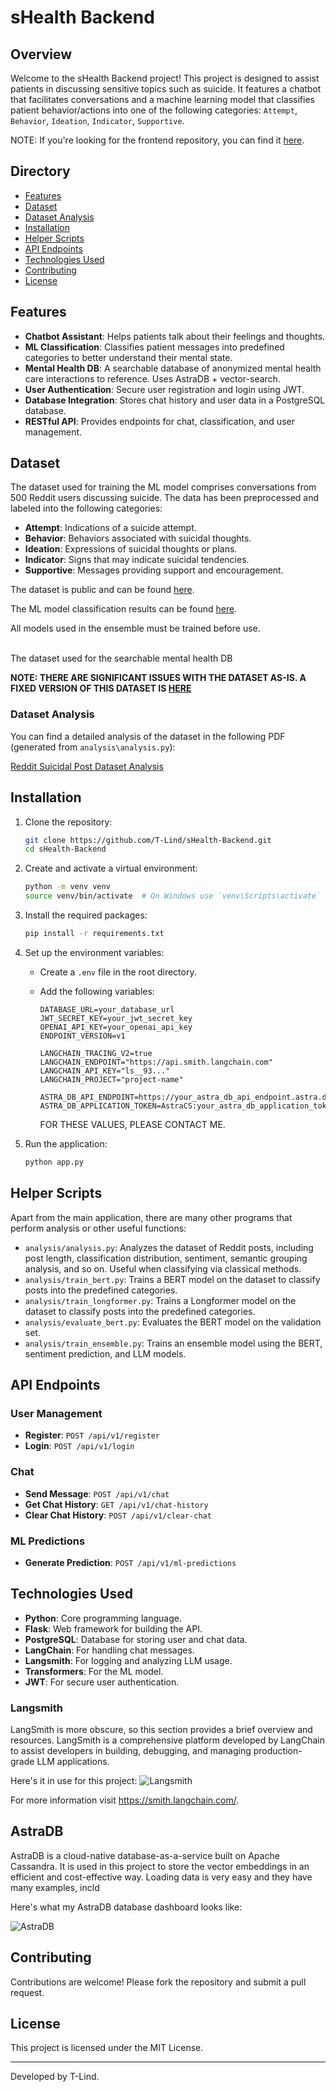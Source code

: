 # sHealth Backend

## Overview

Welcome to the sHealth Backend project! This project is designed to assist patients in discussing sensitive topics such
as suicide. It features a chatbot that facilitates conversations and a machine learning model that classifies patient
behavior/actions into one of the following categories: `Attempt`, `Behavior`, `Ideation`, `Indicator`, `Supportive`.

NOTE: If you're looking for the frontend repository, you can find it [here](https://github.com/T-Lind/health-frontend).

## Directory

- [Features](#Features)
- [Dataset](#dataset)
- [Dataset Analysis](#dataset-analysis)
- [Installation](#installation)
- [Helper Scripts](#helper-scripts)
- [API Endpoints](#api-endpoints)
- [Technologies Used](#technologies-used)
- [Contributing](#contributing)
- [License](#license)

## Features

- **Chatbot Assistant**: Helps patients talk about their feelings and thoughts.
- **ML Classification**: Classifies patient messages into predefined categories to better understand their mental state.
- **Mental Health DB**: A searchable database of anonymized mental health care interactions to reference. Uses AstraDB +
  vector-search.
- **User Authentication**: Secure user registration and login using JWT.
- **Database Integration**: Stores chat history and user data in a PostgreSQL database.
- **RESTful API**: Provides endpoints for chat, classification, and user management.

## Dataset

The dataset used for training the ML model comprises conversations from 500 Reddit users discussing suicide. The data
has been preprocessed and labeled into the following categories:

- **Attempt**: Indications of a suicide attempt.
- **Behavior**: Behaviors associated with suicidal thoughts.
- **Ideation**: Expressions of suicidal thoughts or plans.
- **Indicator**: Signs that may indicate suicidal tendencies.
- **Supportive**: Messages providing support and encouragement.

The dataset is public and can be found [here](https://zenodo.org/records/2667859#.YCwdTR1OlQI).

The ML model classification results can be
found [here](static/Reddit%20Suicide%20Post%20Dataset%20Classification%20Prediction.pdf).

All models used in the ensemble must be trained before use.

<br>
The dataset used for the searchable mental health DB

**NOTE: THERE ARE SIGNIFICANT ISSUES WITH THE DATASET AS-IS. A FIXED VERSION OF THIS DATASET
IS [HERE](data/500_Reddit_users_posts_labels.csv)**

### Dataset Analysis

You can find a detailed analysis of the dataset in the following PDF (generated from `analysis\analysis.py`):

[Reddit Suicidal Post Dataset Analysis](static/Reddit%20Suicidal%20Post%20Dataset%20Analysis.pdf)

## Installation

1. Clone the repository:
    ```bash
    git clone https://github.com/T-Lind/sHealth-Backend.git
    cd sHealth-Backend
    ```

2. Create and activate a virtual environment:
    ```bash
    python -m venv venv
    source venv/bin/activate  # On Windows use `venv\Scripts\activate`
    ```

3. Install the required packages:
    ```bash
    pip install -r requirements.txt
    ```

4. Set up the environment variables:
    - Create a `.env` file in the root directory.
    - Add the following variables:
        ```
        DATABASE_URL=your_database_url
        JWT_SECRET_KEY=your_jwt_secret_key
        OPENAI_API_KEY=your_openai_api_key
        ENDPOINT_VERSION=v1
      
        LANGCHAIN_TRACING_V2=true
        LANGCHAIN_ENDPOINT="https://api.smith.langchain.com"
        LANGCHAIN_API_KEY="ls__93..."
        LANGCHAIN_PROJECT="project-name"
      
        ASTRA_DB_API_ENDPOINT=https://your_astra_db_api_endpoint.astra.datastax.com
        ASTRA_DB_APPLICATION_TOKEN=AstraCS:your_astra_db_application_token
      
        ```

      FOR THESE VALUES, PLEASE CONTACT ME.

5. Run the application:
    ```bash
    python app.py
    ```

## Helper Scripts

Apart from the main application, there are many other programs that perform analysis or other useful functions:

- `analysis/analysis.py`: Analyzes the dataset of Reddit posts, including post length, classification distribution,
  sentiment,
  semantic grouping analysis, and so on. Useful when classifying via classical methods.
- `analysis/train_bert.py`: Trains a BERT model on the dataset to classify posts into the predefined categories.
- `analysis/train_longformer.py`: Trains a Longformer model on the dataset to classify posts into the predefined
  categories.
- `analysis/evaluate_bert.py`: Evaluates the BERT model on the validation set.
- `analysis/train_ensemble.py`: Trains an ensemble model using the BERT, sentiment prediction, and LLM models.

## API Endpoints

### User Management

- **Register**: `POST /api/v1/register`
- **Login**: `POST /api/v1/login`

### Chat

- **Send Message**: `POST /api/v1/chat`
- **Get Chat History**: `GET /api/v1/chat-history`
- **Clear Chat History**: `POST /api/v1/clear-chat`

### ML Predictions

- **Generate Prediction**: `POST /api/v1/ml-predictions`

## Technologies Used

- **Python**: Core programming language.
- **Flask**: Web framework for building the API.
- **PostgreSQL**: Database for storing user and chat data.
- **LangChain**: For handling chat messages.
- **Langsmith**: For logging and analyzing LLM usage.
- **Transformers**: For the ML model.
- **JWT**: For secure user authentication.

### Langsmith

LangSmith is more obscure, so this section provides a brief overview and resources.
LangSmith is a comprehensive platform developed by LangChain to assist developers in building, debugging, and managing
production-grade LLM applications.

Here's it in use for this project:
![Langsmith](static/langchain-ex.png)

For more information visit https://smith.langchain.com/.

## AstraDB

AstraDB is a cloud-native database-as-a-service built on Apache Cassandra. It is used in this project to store the
vector embeddings in an efficient and cost-effective way. Loading data is very easy and they have many examples, incld

Here's what my AstraDB database dashboard looks like:

![AstraDB](static/astra-ex.png)

## Contributing

Contributions are welcome! Please fork the repository and submit a pull request.

## License

This project is licensed under the MIT License.

---

Developed by T-Lind.